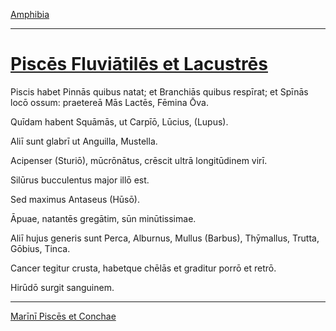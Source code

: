 [Amphibia](./033-amphibia)

---

# [Piscēs Fluviātilēs et Lacustrēs](https://www.archive.org/stream/cu31924032499455#page/n80/mode/1up)

Piscis habet Pinnās quibus natat; et Branchiās quibus respīrat; et Spīnās locō ossum: praetereā Mās Lactēs, Fēmina Ōva.

Quīdam habent Squāmās, ut Carpīō, Lūcius, (Lupus).

Aliī sunt glabrī ut Anguilla, Mustella.

Acipenser (Sturiō), mūcrōnātus, crēscit ultrā longitūdinem virī.

Silūrus bucculentus major illō est.

Sed maximus Antaseus (Hūsō).

Āpuae, natantēs gregātim, sūn minūtissimae.

Aliī hujus generis sunt Perca, Alburnus, Mullus (Barbus), Thȳmallus, Trutta, Gōbius, Tinca.

Cancer tegitur crusta, habetque chēlās et graditur porrō et retrō.

Hirūdō surgit sanguinem.

---

[Marīnī Piscēs et Conchae](./marini-pisces-et-conchae.md)
